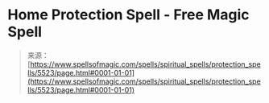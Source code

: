 <!--yml
category: 未分类
date: 2024-06-12 18:39:45
-->

# Home Protection Spell - Free Magic Spell

> 来源：[https://www.spellsofmagic.com/spells/spiritual_spells/protection_spells/5523/page.html#0001-01-01](https://www.spellsofmagic.com/spells/spiritual_spells/protection_spells/5523/page.html#0001-01-01)